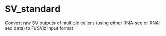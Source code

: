 # SV_standard
Convert raw SV outputs of multiple callers (using either RNA-seq or RNA-seq data) to FuSViz input format
